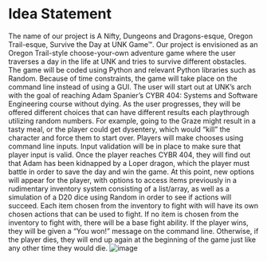 # Idea Statement
The name of our project is A Nifty, Dungeons and Dragons-esque, Oregon Trail-esque, Survive the Day at UNK Game™. Our project is envisioned as an Oregon Trail-style choose-your-own adventure game where the user traverses a day in the life at UNK and tries to survive different obstacles. The game will be coded using Python and relevant Python libraries such as Random. Because of time constraints, the game will take place on the command line instead of using a GUI. The user will start out at UNK’s arch with the goal of reaching Adam Spanier’s CYBR 404: Systems and Software Engineering course without dying. As the user progresses, they will be offered different choices that can have different results each playthrough utilizing random numbers. For example, going to the Graze might result in a tasty meal, or the player could get dysentery, which would “kill” the character and force them to start over. Players will make chooses using command line inputs. Input validation will be in place to make sure that player input is valid. Once the player reaches CYBR 404, they will find out that Adam has been kidnapped by a Loper dragon, which the player must battle in order to save the day and win the game. At this point, new options will appear for the player, with options to access items previously in a rudimentary inventory system consisting of a list/array, as well as a simulation of a D20 dice using Random in order to see if actions will succeed. Each item chosen from the inventory to fight with will have its own chosen actions that can be used to fight. If no item is chosen from the inventory to fight with, there will be a base fight ability. If the player wins, they will be given a “You won!” message on the command line. Otherwise, if the player dies, they will end up again at the beginning of the game just like any other time they would die. ![image](https://github.com/user-attachments/assets/12e39349-e3fd-46a0-8a4b-f1b7c13e5c39)
